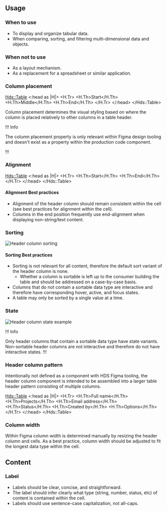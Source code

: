 ## Usage

### When to use

- To display and organize tabular data.
- When comparing, sorting, and filtering multi-dimensional data and objects.

### When not to use

- As a layout mechanism.
- As a replacement for a spreadsheet or similar application.

### Column placement

<Hds::Table>
    <:head as |H|>
        <H.Tr>
            <H.Th>Start</H.Th>
            <H.Th>Middle</H.Th>
            <H.Th>End</H.Th>
        </H.Tr>
    </:head>
</Hds::Table>

Column placement determines the visual styling based on where the column is placed relatively to other columns in a table header.

!!! Info

The column placement property is only relevant within Figma design tooling and doesn't exist as a property within the production code component.

!!!

### Alignment

<Hds::Table>
    <:head as |H|>
        <H.Tr>
            <H.Th>Start</H.Th>
            <H.Th>End</H.Th>
        </H.Tr>
    </:head>
</Hds::Table>

#### Alignment Best practices

- Alignment of the header column should remain consistent within the cell (see best practices for alignment within the cell).
- Columns in the end position frequently use end-alignment when displaying non-string/text content.

### Sorting

![Header column sorting](/assets/components/table/table-header_column-sorting.png)

#### Sorting Best practices

- Sorting is not relevant for all content, therefore the default sort variant of the header column is none.
  - Whether a column is sortable is left up to the consumer building the table and should be addressed on a case-by-case basis.
- Columns that do not contain a sortable data type are interactive and therefore have corresponding hover, active, and focus states.
- A table may only be sorted by a single value at a time.

### State

![Header column state example](/assets/components/table/table-header_column-state.png)

!!! Info

Only header columns that contain a sortable data type have state variants. Non-sortable header columns are not interactive and therefore do not have interactive states.
!!!

### Header column pattern

Intentionally not defined as a component with HDS Figma tooling, the header column component is intended to be assembled into a larger table header pattern consisting of multiple columns.

<Hds::Table>
    <:head as |H|>
        <H.Tr>
            <H.Th>Full name</H.Th>
            <H.Th>Projects</H.Th>
            <H.Th>Email address</H.Th>
            <H.Th>Status</H.Th>
            <H.Th>Created by</H.Th>
            <H.Th>Options</H.Th>
        </H.Tr>
    </:head>
</Hds::Table>

### Column width

Within Figma column width is determined manually by resizing the header column and cells. As a best practice, column width should be adjusted to fit the longest data type within the cell.

## Content

### Label

- Labels should be clear, concise, and straightforward.
- The label should infer clearly what type (string, number, status, etc) of content is contained within the cell.
- Labels should use sentence-case capitalization, not all-caps.
